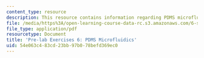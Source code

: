 ```yaml
---
content_type: resource
description: This resource contains information regarding PDMS microfluidics.
file: /media/https%3A/open-learning-course-data-rc.s3.amazonaws.com/6-s079-nanomaker-spring-2013/54e063c483cd23bb97b078befd369ec0_MIT6_S079S13_prelab06.pdf
file_type: application/pdf
resourcetype: Document
title: 'Pre-lab Exercises 6: PDMS Microfluidics'
uid: 54e063c4-83cd-23bb-97b0-78befd369ec0
---
```


